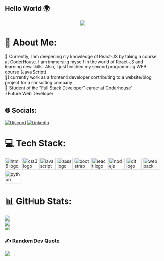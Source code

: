 ## Hello World 🌍

<div id="header" align="center">
  <img src="https://64.media.tumblr.com/tumblr_m2sps2y8MN1rressco1_500.gif"/>
</div>

# 💫 About Me:
🔭 Currently, I am deepening my knowledge of React-JS by taking a course at CoderHouse. I am immersing myself in the world of React-JS and learning new skills.
Also, I just finished my second programming WEB course (Java Script)<br>🚀I currently work as a frontend developer contributing to a website/blog project for a consulting company<br>🌱 Student of the "Full Stack Developer" career at Coderhouse" <br>⚡Future Web Developer<br>


## 🌐 Socials:
[![Discord](https://img.shields.io/badge/Discord-%237289DA.svg?logo=discord&logoColor=white)](https://discord.gg/MeLlamoLeandro#3961) [![LinkedIn](https://img.shields.io/badge/LinkedIn-%230077B5.svg?logo=linkedin&logoColor=white)](https://linkedin.com/in/https://www.linkedin.com/in/leandro-giffoni/) 

# 💻 Tech Stack:
<div align="left">
  <img src="https://cdn.jsdelivr.net/gh/devicons/devicon/icons/html5/html5-original.svg" height="40" width="52" alt="html5 logo"  />
  <img src="https://cdn.jsdelivr.net/gh/devicons/devicon/icons/css3/css3-original.svg" height="40" width="52" alt="css3 logo"  />
  <img src="https://cdn.jsdelivr.net/gh/devicons/devicon/icons/javascript/javascript-original.svg" height="40" width="52" alt="javascript logo"  />
  <img src="https://cdn.jsdelivr.net/gh/devicons/devicon/icons/sass/sass-original.svg" height="40" width="52" alt="sass logo"  />
  <img src="https://cdn.jsdelivr.net/gh/devicons/devicon/icons/bootstrap/bootstrap-original.svg" height="40" width="52" alt="bootstrap logo"  />
  <img src="https://cdn.jsdelivr.net/gh/devicons/devicon/icons/react/react-original.svg" height="40" width="52" alt="react logo"  />
  <img src="https://cdn.jsdelivr.net/gh/devicons/devicon/icons/nodejs/nodejs-original.svg" height="40" width="52" alt="nodejs logo"  />
  <img src="https://cdn.jsdelivr.net/gh/devicons/devicon/icons/git/git-original.svg" height="40" width="52" alt="git logo"  />
  <img src="https://cdn.jsdelivr.net/gh/devicons/devicon/icons/webpack/webpack-original.svg" height="40" width="52" alt="webpack logo"  />
  <img src="https://cdn.jsdelivr.net/gh/devicons/devicon/icons/python/python-original.svg" height="40" width="52" alt="python logo"  />
</div>

# 📊 GitHub Stats:
![](https://github-readme-stats.vercel.app/api?username=MeLlamoLeandro&theme=react&hide_border=false&include_all_commits=false&count_private=false)<br/>
![](https://github-readme-streak-stats.herokuapp.com/?user=MeLlamoLeandro&theme=react&hide_border=false)<br/>
![](https://github-readme-stats.vercel.app/api/top-langs/?username=MeLlamoLeandro&theme=react&hide_border=false&include_all_commits=false&count_private=false&layout=compact)

### ✍️ Random Dev Quote
![](https://quotes-github-readme.vercel.app/api?type=horizontal&theme=radical)

